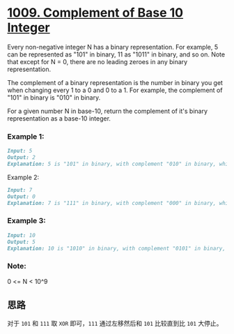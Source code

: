 # [1009. Complement of Base 10 Integer](https://leetcode.com/problems/complement-of-base-10-integer/)

Every non-negative integer N has a binary representation.  For example, 5 can be represented as "101" in binary, 11 as "1011" in binary, and so on.  Note that except for N = 0, there are no leading zeroes in any binary representation.

The complement of a binary representation is the number in binary you get when changing every 1 to a 0 and 0 to a 1.  For example, the complement of "101" in binary is "010" in binary.

For a given number N in base-10, return the complement of it's binary representation as a base-10 integer.

 

### Example 1:
```md
Input: 5
Output: 2
Explanation: 5 is "101" in binary, with complement "010" in binary, which is 2 in base-10.
```
Example 2:
```md
Input: 7
Output: 0
Explanation: 7 is "111" in binary, with complement "000" in binary, which is 0 in base-10.
```
### Example 3:
```md
Input: 10
Output: 5
Explanation: 10 is "1010" in binary, with complement "0101" in binary, which is 5 in base-10.
 ```

### Note:

0 <= N < 10^9

## 思路

对于 `101` 和 `111` 取 `XOR` 即可，`111` 通过左移然后和 `101` 比较直到比 `101` 大停止。
